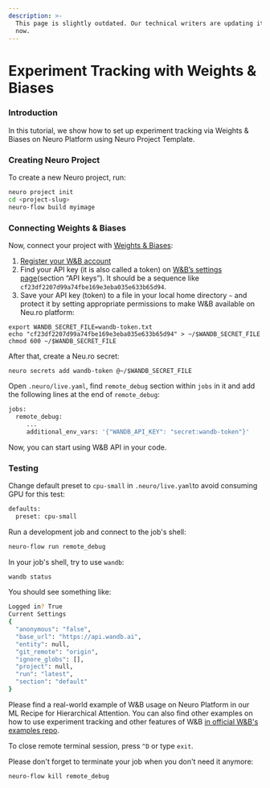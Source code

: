 ```yaml
---
description: >-
  This page is slightly outdated. Our technical writers are updating it right
  now.
---
```


# Experiment Tracking with Weights & Biases

### 

### Introduction

In this tutorial, we show how to set up experiment tracking via Weights & Biases on Neuro Platform using Neuro Project Template.

### Creating Neuro Project

To create a new Neuro project, run:

```bash
neuro project init
cd <project-slug>
neuro-flow build myimage
```

### Connecting Weights & Biases

Now, connect your project with [Weights & Biases](https://www.wandb.com/):

1. [Register your W&B account](https://app.wandb.ai/login?signup=true)
2. Find your API key \(it is also called a token\) on [W&B’s settings page](https://app.wandb.ai/settings)\(section “API keys”\). It should be a sequence like `cf23df2207d99a74fbe169e3eba035e633b65d94`.
3. Save your API key \(token\) to a file in your local home directory `~` and protect it by setting appropriate permissions to make W&B available on Neu.ro platform:

```text
export WANDB_SECRET_FILE=wandb-token.txt
echo "cf23df2207d99a74fbe169e3eba035e633b65d94" > ~/$WANDB_SECRET_FILE
chmod 600 ~/$WANDB_SECRET_FILE
```

After that, create a Neu.ro secret:

```text
neuro secrets add wandb-token @~/$WANDB_SECRET_FILE
```

Open `.neuro/live.yaml`, find `remote_debug` section within `jobs` in it and add the following lines at the end of `remote_debug`:

```bash
jobs:
  remote_debug:
     ...
     additional_env_vars: '{"WANDB_API_KEY": "secret:wandb-token"}'
```

Now, you can start using W&B API in your code.

### Testing

Change default preset to `cpu-small` in `.neuro/live.yaml`to avoid consuming GPU for this test:

```bash
defaults:
  preset: cpu-small
```

Run a development job and connect to the job's shell:

```bash
neuro-flow run remote_debug
```

In your job's shell, try to use `wandb`:

```bash
wandb status
```

You should see something like:

```bash
Logged in? True
Current Settings
{
  "anonymous": "false",
  "base_url": "https://api.wandb.ai",
  "entity": null,
  "git_remote": "origin",
  "ignore_globs": [],
  "project": null,
  "run": "latest",
  "section": "default"
}
```

Please find a real-world example of W&B usage on Neuro Platform in our ML Recipe for Hierarchical Attention. You can also find other examples on how to use experiment tracking and other features of W&B [in official W&B's examples repo](https://github.com/wandb/examples).

To close remote terminal session, press `^D` or type `exit`.

Please don't forget to terminate your job when you don't need it anymore:

```bash
neuro-flow kill remote_debug
```

